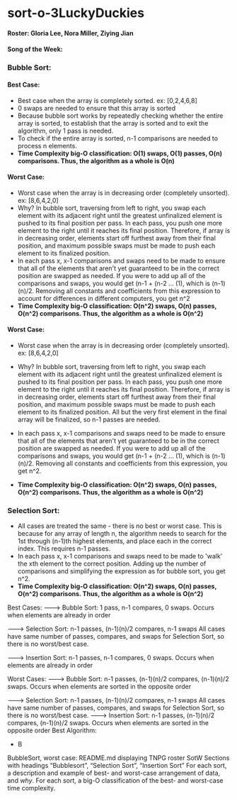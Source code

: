 # sort-o-3LuckyDuckies

#### Roster: Gloria Lee, Nora Miller, Ziying Jian
#### Song of the Week:

### Bubble Sort:
#### Best Case:
* Best case when the array is completely sorted. ex: [0,2,4,6,8]
* 0 swaps are needed to ensure that this array is sorted
* Because bubble sort works by repeatedly checking whether the entire array is sorted, to establish that the array is sorted and to exit the algorithm, only 1 pass is needed.
* To check if the entire array is sorted, n-1 comparisons are needed to process n elements.
* **Time Complexity big-O classification: O(1) swaps, O(1) passes, O(n) comparisons. Thus, the algorithm as a whole is O(n)**


#### Worst Case:
* Worst case when the array is in decreasing order (completely unsorted). ex: [8,6,4,2,0]
* Why? In bubble sort, traversing from left to right, you swap each element with its adjacent right until the greatest unfinalized element is pushed to its final position per pass. In each pass, you push one more element to the right until it reaches its final position. Therefore, if array is in decreasing order, elements start off furthest away from their final position, and maximum possible swaps must be made to push each element to its finalized position.  
* In each pass x, x-1 comparisons and swaps need to be made to ensure that all of the elements that aren't yet guaranteed to be in the correct position are swapped as needed. If you were to add up all of the comparisons and swaps, you would get (n-1 + (n-2 ... (1), which is (n-1)(n)/2. Removing all constants and coefficients from this expression to account for differences in different computers, you get n^2
* **Time Complexity big-O classification: O(n^2) swaps, O(n) passes, O(n^2) comparisons. Thus, the algorithm as a whole is O(n^2)**
#### Worst Case:
* Worst case when the array is in decreasing order (completely unsorted). ex: [8,6,4,2,0]

* Why? In bubble sort, traversing from left to right, you swap each element with its adjacent right until the greatest unfinalized element is pushed to its final position per pass. In each pass, you push one more element to the right until it reaches its final position. Therefore, if array is in decreasing order, elements start off furthest away from their final position, and maximum possible swaps must be made to push each element to its finalized position. All but the very first element in the final array will be finalized, so n-1 passes are needed.

* In each pass x, x-1 comparisons and swaps need to be made to ensure that all of the elements that aren't yet guaranteed to be in the correct position are swapped as needed. If you were to add up all of the comparisons and swaps, you would get (n-1 + (n-2 ... (1), which is (n-1)(n)/2. Removing all constants and coefficients from this expression, you get n^2.
* **Time Complexity big-O classification: O(n^2) swaps, O(n) passes, O(n^2) comparisons. Thus, the algorithm as a whole is O(n^2)**

### Selection Sort:

* All cases are treated the same - there is no best or worst case. This is because for any array of length n, the algorithm needs to search for the 1st through (n-1)th highest elements, and place each in the correct index. This requires n-1 passes.
* In each pass x, x-1 comparisons and swaps need to be made to 'walk' the xth element to the correct position. Adding up the number of comparisons and simplifying the expression as for bubble sort, you get n^2.
* **Time Complexity big-O classification: O(n^2) swaps, O(n) passes, O(n^2) comparisons. Thus, the algorithm as a whole is O(n^2)**



Best Cases:
 ---> Bubble Sort: 1 pass, n-1 compares, 0 swaps. Occurs when elements are already in order

 ---> Selection Sort: n-1 passes, (n-1)(n)/2 compares, n-1 swaps
      All cases have same number of passes, compares, and swaps for Selection Sort, so there is no worst/best case.

 ---> Insertion Sort: n-1 passes, n-1 compares, 0 swaps. Occurs when elements are already in order


Worst Cases:
---> Bubble Sort:  n-1 passes, (n-1)(n)/2 compares, (n-1)(n)/2 swaps. Occurs when elements are sorted in the opposite order

---> Selection Sort: n-1 passes, (n-1)(n)/2 compares, n-1 swaps
    All cases have same number of passes, compares, and swaps for Selection Sort, so there is no worst/best case.
---> Insertion Sort: n-1 passes, (n-1)(n)/2 compares, (n-1)(n)/2 swaps. Occurs when elements are sorted in the opposite order
Best Algorithm:
  - B

BubbleSort, worst case:
README.md displaying
TNPG
roster
SotW
Sections with headings “Bubblesort”, “Selection Sort”, “Insertion Sort”
For each sort, a description and example of best- and worst-case arrangement of data, and *why*.
For each sort, a big-O classification of the best- and worst-case time complexity.
